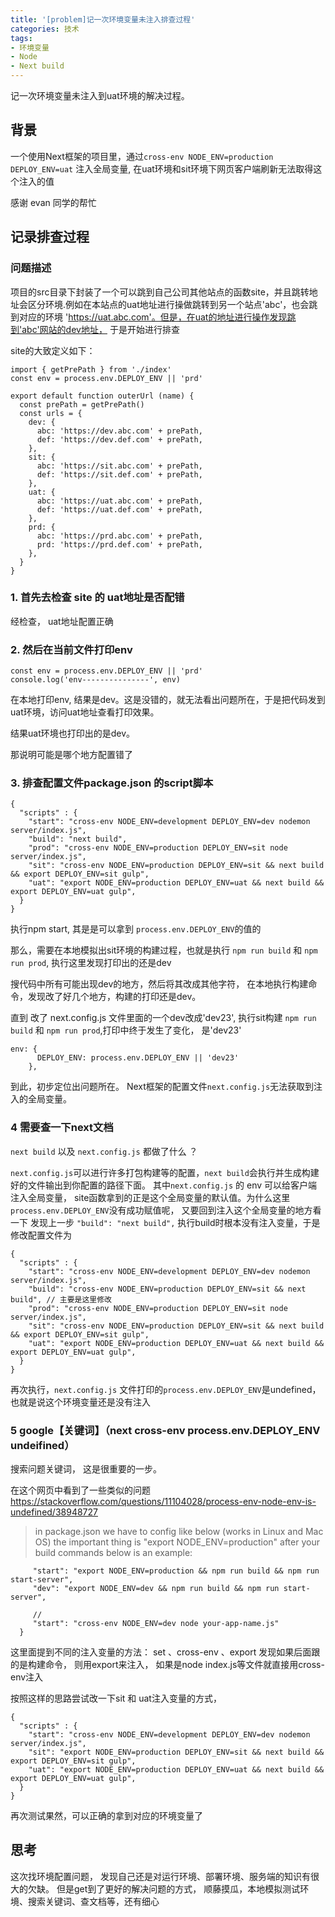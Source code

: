 ```yaml
---
title: '[problem]记一次环境变量未注入排查过程'
categories: 技术
tags: 
- 环境变量
- Node
- Next build
---
```


记一次环境变量未注入到uat环境的解决过程。
<!-- more -->

## 背景
一个使用Next框架的项目里，通过`cross-env NODE_ENV=production DEPLOY_ENV=uat` 注入全局变量, 在uat环境和sit环境下网页客户端刷新无法取得这个注入的值

感谢 evan 同学的帮忙

## 记录排查过程

### 问题描述
项目的src目录下封装了一个可以跳到自己公司其他站点的函数site，并且跳转地址会区分环境.例如在本站点的uat地址进行操做跳转到另一个站点'abc'，也会跳到对应的环境 'https://uat.abc.com'。但是，在uat的地址进行操作发现跳到'abc'网站的dev地址， 于是开始进行排查

site的大致定义如下：
```
import { getPrePath } from './index'
const env = process.env.DEPLOY_ENV || 'prd'

export default function outerUrl (name) {
  const prePath = getPrePath()
  const urls = {
    dev: {
      abc: 'https://dev.abc.com' + prePath,
      def: 'https://dev.def.com' + prePath,
    },
    sit: {
      abc: 'https://sit.abc.com' + prePath,
      def: 'https://sit.def.com' + prePath,
    },
    uat: {
      abc: 'https://uat.abc.com' + prePath,
      def: 'https://uat.def.com' + prePath,
    },
    prd: {
      abc: 'https://prd.abc.com' + prePath,
      prd: 'https://prd.def.com' + prePath,
    },
  }
}
```

### 1. 首先去检查 site 的 uat地址是否配错
经检查， uat地址配置正确

### 2. 然后在当前文件打印env
```
const env = process.env.DEPLOY_ENV || 'prd'
console.log('env---------------', env)
```
在本地打印env, 结果是dev。这是没错的，就无法看出问题所在，于是把代码发到uat环境，访问uat地址查看打印效果。

结果uat环境也打印出的是dev。

那说明可能是哪个地方配置错了


### 3. 排查配置文件package.json 的script脚本
```
{
  "scripts" : {
    "start": "cross-env NODE_ENV=development DEPLOY_ENV=dev nodemon server/index.js",
    "build": "next build",
    "prod": "cross-env NODE_ENV=production DEPLOY_ENV=sit node server/index.js",
    "sit": "cross-env NODE_ENV=production DEPLOY_ENV=sit && next build && export DEPLOY_ENV=sit gulp",
    "uat": "export NODE_ENV=production DEPLOY_ENV=uat && next build && export DEPLOY_ENV=uat gulp",
  }
}
```

执行npm start, 其是是可以拿到 `process.env.DEPLOY_ENV`的值的

那么，需要在本地模拟出sit环境的构建过程，也就是执行 `npm run build` 和 `npm run prod`,  执行这里发现打印出的还是dev

搜代码中所有可能出现dev的地方，然后将其改成其他字符， 在本地执行构建命令，发现改了好几个地方，构建的打印还是dev。

直到 改了 next.config.js 文件里面的一个dev改成'dev23', 执行sit构建 `npm run build` 和 `npm run prod`,打印中终于发生了变化， 是'dev23'
```
env: {
      DEPLOY_ENV: process.env.DEPLOY_ENV || 'dev23'
    },
```

到此，初步定位出问题所在。
Next框架的配置文件`next.config.js`无法获取到注入的全局变量。

### 4 需要查一下next文档
`next build` 以及  `next.config.js` 都做了什么 ？

`next.config.js`可以进行许多打包构建等的配置，`next build`会执行并生成构建好的文件输出到你配置的路径下面。 
其中`next.config.js` 的 env 可以给客户端注入全局变量， site函数拿到的正是这个全局变量的默认值。为什么这里`process.env.DEPLOY_ENV`没有成功赋值呢， 又要回到注入这个全局变量的地方看一下
发现上一步 `"build": "next build",`  执行build时根本没有注入变量，于是修改配置文件为
```
{
  "scripts" : {
    "start": "cross-env NODE_ENV=development DEPLOY_ENV=dev nodemon server/index.js",
    "build": "cross-env NODE_ENV=production DEPLOY_ENV=sit && next build", // 主要是这里修改
    "prod": "cross-env NODE_ENV=production DEPLOY_ENV=sit node server/index.js",
    "sit": "cross-env NODE_ENV=production DEPLOY_ENV=sit && next build && export DEPLOY_ENV=sit gulp",
    "uat": "export NODE_ENV=production DEPLOY_ENV=uat && next build && export DEPLOY_ENV=uat gulp",
  }
}
```

再次执行，`next.config.js` 文件打印的`process.env.DEPLOY_ENV`是undefined，也就是说这个环境变量还是没有注入

### 5 google【关键词】（next cross-env process.env.DEPLOY_ENV undeifined）
搜索问题关键词， 这是很重要的一步。

在这个网页中看到了一些类似的问题
https://stackoverflow.com/questions/11104028/process-env-node-env-is-undefined/38948727
>in package.json we have to config like below (works in Linux and Mac OS)
the important thing is "export NODE_ENV=production" after your build commands below is an example:
```"scripts": {  
     "start": "export NODE_ENV=production && npm run build && npm run start-server",
     "dev": "export NODE_ENV=dev && npm run build && npm run start-server",

     //
     "start": "cross-env NODE_ENV=dev node your-app-name.js"
  } 
  ```

这里面提到不同的注入变量的方法： set 、cross-env 、export
发现如果后面跟的是构建命令， 则用export来注入， 如果是node index.js等文件就直接用cross-env注入

按照这样的思路尝试改一下sit 和 uat注入变量的方式，
```
{
  "scripts" : {
    "start": "cross-env NODE_ENV=development DEPLOY_ENV=dev nodemon server/index.js",
    "sit": "export NODE_ENV=production DEPLOY_ENV=sit && next build && export DEPLOY_ENV=sit gulp",
    "uat": "export NODE_ENV=production DEPLOY_ENV=uat && next build && export DEPLOY_ENV=uat gulp",
  }
}
```

再次测试果然，可以正确的拿到对应的环境变量了


## 思考
这次找环境配置问题， 发现自己还是对运行环境、部署环境、服务端的知识有很大的欠缺。
但是get到了更好的解决问题的方式， 顺藤摸瓜，本地模拟测试环境、搜索关键词、查文档等，还有细心

